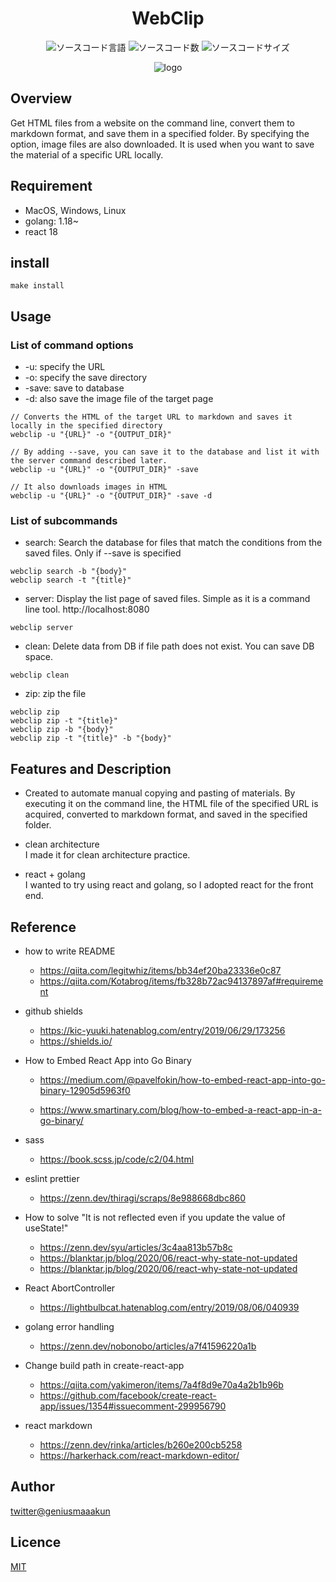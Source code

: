 <div style="text-align: center;">

# WebClip

![ソースコード言語](https://img.shields.io/github/languages/top/geniusmaaakun/webclip)
![ソースコード数](https://img.shields.io/github/languages/count/geniusmaaakun/webclip)
![ソースコードサイズ](https://img.shields.io/github/languages/code-size/geniusmaaakun/webclip)

![logo](./frontend/public/favicon.ico)

</div>



## Overview
Get HTML files from a website on the command line, convert them to markdown format, and save them in a specified folder.
By specifying the option, image files are also downloaded.
It is used when you want to save the material of a specific URL locally.


## Requirement
- MacOS, Windows, Linux
- golang: 1.18~
- react 18

## install
```
make install
```

## Usage
### List of command options
* -u: specify the URL
* -o: specify the save directory
* -save: save to database
* -d: also save the image file of the target page

```
// Converts the HTML of the target URL to markdown and saves it locally in the specified directory
webclip -u "{URL}" -o "{OUTPUT_DIR}"

// By adding --save, you can save it to the database and list it with the server command described later.
webclip -u "{URL}" -o "{OUTPUT_DIR}" -save

// It also downloads images in HTML
webclip -u "{URL}" -o "{OUTPUT_DIR}" -save -d
```

###  List of subcommands

* search: Search the database for files that match the conditions from the saved files. Only if --save is specified
```
webclip search -b "{body}"
webclip search -t "{title}"
```

* server: Display the list page of saved files. Simple as it is a command line tool. http://localhost:8080
```
webclip server
```

* clean: Delete data from DB if file path does not exist. You can save DB space.
```
webclip clean
```

* zip: zip the file
```
webclip zip
webclip zip -t "{title}"
webclip zip -b "{body}"
webclip zip -t "{title}" -b "{body}"
```



## Features and Description

- Created to automate manual copying and pasting of materials.
By executing it on the command line, the HTML file of the specified URL is acquired, converted to markdown format, and saved in the specified folder.

- clean architecture \
I made it for clean architecture practice.

- react + golang \
I wanted to try using react and golang, so I adopted react for the front end.


## Reference

- how to write README 
    * https://qiita.com/legitwhiz/items/bb34ef20ba23336e0c87
    * https://qiita.com/Kotabrog/items/fb328b72ac94137897af#requirement

- github shields
    * https://kic-yuuki.hatenablog.com/entry/2019/06/29/173256
    * https://shields.io/

- How to Embed React App into Go Binary
    * https://medium.com/@pavelfokin/how-to-embed-react-app-into-go-binary-12905d5963f0

    * https://www.smartinary.com/blog/how-to-embed-a-react-app-in-a-go-binary/

- sass
    * https://book.scss.jp/code/c2/04.html

- eslint prettier
    * https://zenn.dev/thiragi/scraps/8e988668dbc860

- How to solve "It is not reflected even if you update the value of useState!"
    * https://zenn.dev/syu/articles/3c4aa813b57b8c
    * https://blanktar.jp/blog/2020/06/react-why-state-not-updated
    * https://blanktar.jp/blog/2020/06/react-why-state-not-updated

- React AbortController 
    * https://lightbulbcat.hatenablog.com/entry/2019/08/06/040939

- golang error handling
    * https://zenn.dev/nobonobo/articles/a7f41596220a1b

- Change build path in create-react-app
    * https://qiita.com/yakimeron/items/7a4f8d9e70a4a2b1b96b
    * https://github.com/facebook/create-react-app/issues/1354#issuecomment-299956790

- react markdown
    * https://zenn.dev/rinka/articles/b260e200cb5258
    * https://harkerhack.com/react-markdown-editor/

## Author

[twitter@geniusmaaakun](https://twitter.com/geniusmaaakun)

## Licence

[MIT](https://opensource.org/license/mit/)
